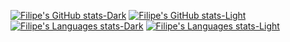 <!--
### Hi there 👋

**filipecorrea/filipecorrea** is a ✨ _special_ ✨ repository because its `README.md` (this file) appears on your GitHub profile.

Here are some ideas to get you started:

- 🔭 I’m currently working on ...
- 🌱 I’m currently learning ...
- 👯 I’m looking to collaborate on ...
- 🤔 I’m looking for help with ...
- 💬 Ask me about ...
- 📫 How to reach me: ...
- 😄 Pronouns: ...
- ⚡ Fun fact: ...
-->

[![Filipe's GitHub stats-Dark](https://github-readme-stats.vercel.app/api?username=filipecorrea&count_private=true&include_all_commits=true&custom_title=Github%20Stats&show_icons=true&theme=dark#gh-dark-mode-only)](https://github.com/filipecorrea/github-readme-stats#gh-dark-mode-only)
[![Filipe's GitHub stats-Light](https://github-readme-stats.vercel.app/api?username=filipecorrea&count_private=true&include_all_commits=true&custom_title=GitHub%20Stats&show_icons=true&theme=default#gh-light-mode-only)](https://github.com/filipecorrea/github-readme-stats#gh-light-mode-only)
[![Filipe's Languages stats-Dark](https://github-readme-stats.vercel.app/api/top-langs?username=filipecorrea&langs_count=8&hide=HTML,CSS,SCSS,Less&layout=compact&card_width=500px&theme=dark#gh-dark-mode-only)](https://github.com/filipecorrea/github-readme-stats#gh-dark-mode-only)
[![Filipe's Languages stats-Light](https://github-readme-stats.vercel.app/api/top-langs?username=filipecorrea&langs_count=8&hide=HTML,CSS,SCSS,Less&layout=compact&card_width=500px&theme=default#gh-light-mode-only)](https://github.com/filipecorrea/github-readme-stats#gh-light-mode-only)
